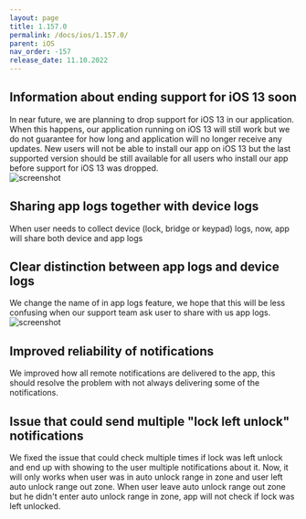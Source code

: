 ```yaml
---
layout: page
title: 1.157.0
permalink: /docs/ios/1.157.0/
parent: iOS
nav_order: -157
release_date: 11.10.2022
---
```


## Information about ending support for iOS 13 soon
In near future, we are planning to drop support for iOS 13 in our application. When this happens, our application running on iOS 13 will still work but we do not guarantee for how long and application will no longer receive any updates. New users will not be able to install our app on iOS 13 but the last supported version should be still available for all users who install our app before support for iOS 13 was dropped.\
![screenshot](/tedee-release-notes/docs/ios/assets/1.157.0-drop-ios-13.png)

## Sharing app logs together with device logs
When user needs to collect device (lock, bridge or keypad) logs, now, app will share both device and app logs

## Clear distinction between app logs and device logs
We change the name of in app logs feature, we hope that this will be less confusing when our support team ask user to share with us app logs.\
![screenshot](/tedee-release-notes/docs/ios/assets/1.157.0-app-logs.png)

## Improved reliability of notifications
We improved how all remote notifications are delivered to the app, this should resolve the problem with not always delivering some of the notifications.

## Issue that could send multiple "lock left unlock" notifications
We fixed the issue that could check multiple times if lock was left unlock and end up with showing to the user multiple notifications about it. Now, it will only works when user was in auto unlock range in zone and user left auto unlock range out zone. When user leave auto unlock range out zone but he didn't enter auto unlock range in zone, app will not check if lock was left unlocked.